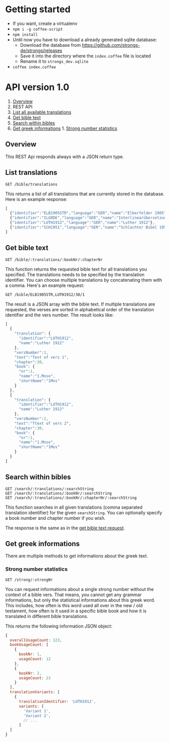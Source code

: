 # Getting started
- If you want, create a virtualenv
- `npm i -g coffee-script`
- `npm install`
- Until now you have to download a already generated sqlite database:
  - Download the database from https://github.com/strongs-de/strongs/releases
  - Save it into the directory where the `index.coffee` file is located
  - Rename it to `strongs_dev.sqlite`
- `coffee index.coffee`

# API version 1.0
1. [Overview](#overview)
1. REST API
  1. [List all available translations](#list-translations)
  1. [Get bible text](#get-bible-text)
  1. [Search within bibles](#search-within-bibles)
  1. [Get greek informations](#get-greek-informations)
    1. [Strong number statistics](#strong-number-statistics)

## Overview
This REST Api responds always with a JSON return type.

## List translations

    GET /bible/translations

This returns a list of all translations that are currently stored in the database. Here is an example response:

```javascript
[
  {"identifier":"ELB1905STR","language":"GER","name":"Elberfelder 1905"},
  {"identifier":"ILGRDE","language":"GER","name":"Interlinearübersetzung"},
  {"identifier":"LUTH1912","language":"GER","name":"Luther 1912"},
  {"identifier":"SCH1951","language":"GER","name":"Schlachter Bibel 1951 with Strong"}
]
```

## Get bible text

    GET /bible/:translations/:bookNr/:chapterNr

This function returns the requested bible text for all translations you specified. The translations needs to be specified by the translation identifier. You can choose multiple translations by concatenating them with a comma. Here's an example request:

    GET /bible/ELB1905STR,LUTH1912/30/1

The result is a JSON array with the bible text. If multiple translations are requested, the verses are sorted in alphabetical order of the translation identifier and the vers number. The result looks like:

```javascript
[
  {
    "translation": {
      "identifier":"LUTH1912",
      "name":"Luther 1912"
    },
    "versNumber":1,
    "text":"Text of vers 1",
    "chapter":30,
    "book": {
      "nr":1,
      "name":"1.Mose",
      "shortName":"1Mos"
    }
  },
  {
    "translation": {
      "identifier":"LUTH1912",
      "name":"Luther 1912"
    },
    "versNumber":2,
    "text":"Ttext of vers 2",
    "chapter":30,
    "book": {
      "nr":1,
      "name":"1.Mose",
      "shortName":"1Mos"
    }
  }
]
```

## Search within bibles

    GET /search/:translations/:searchString
    GET /search/:translations/:bookNr/:searchString
    GET /search/:translations/:bookNr/:chapterNr/:searchString

This function searches in all given translations (comma separated translation identifier) for the given `searchString`. You can optionally specify a book number and chapter number if you wish.

The response is the same as in the [get bible text request](#get-bible-text).

## Get greek informations
There are multiple methods to get informations about the greek text.

### Strong number statistics

    GET /strong/:strongNr

You can request informations about a single strong number without the context of a bible vers. That means, you cannot get any grammar informations, but only the statistical informations about this greek word. This includes, how often is this word used all over in the new / old testament, how often is it used in a specific bible book and how it is translated in different bible translations.

This returns the following information JSON object:

```javascript
{
  overallUsageCount: 123,
  bookUsageCount: [
    {
      bookNr: 1,
      usageCount: 12
    },
    {
      bookNr: 2,
      usageCount: 23
    }
  ],
  translationVariants: [
    {
      translationIdentifier: 'LUTH1912',
      variants: [
        'Variant 1',
        'Variant 2',
        // ...
      ]
  ]
}
```




















